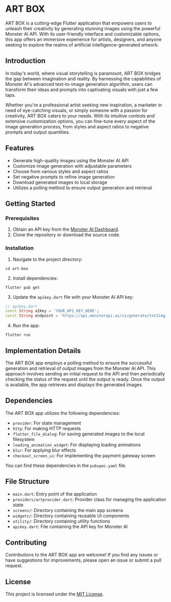 # ART BOX

ART BOX is a cutting-edge Flutter application that empowers users to unleash their creativity by generating stunning images using the powerful Monster AI API. With its user-friendly interface and customizable options, this app offers an immersive experience for artists, designers, and anyone seeking to explore the realms of artificial intelligence-generated artwork.

## Introduction

In today's world, where visual storytelling is paramount, ART BOX bridges the gap between imagination and reality. By harnessing the capabilities of Monster AI's advanced text-to-image generation algorithm, users can transform their ideas and prompts into captivating visuals with just a few taps.

Whether you're a professional artist seeking new inspiration, a marketer in need of eye-catching visuals, or simply someone with a passion for creativity, ART BOX caters to your needs. With its intuitive controls and extensive customization options, you can fine-tune every aspect of the image generation process, from styles and aspect ratios to negative prompts and output quantities.

## Features

- Generate high-quality images using the Monster AI API
- Customize image generation with adjustable parameters
- Choose from various styles and aspect ratios
- Set negative prompts to refine image generation
- Download generated images to local storage
- Utilizes a polling method to ensure output generation and retrieval

## Getting Started

### Prerequisites

1. Obtain an API key from the [Monster AI Dashboard](https://monsterapi.ai/user/dashboard).
2. Clone the repository or download the source code.

### Installation

1. Navigate to the project directory:

```
cd art-box
```

2. Install dependencies:

```
flutter pub get
```

3. Update the `apikey.dart` file with your Monster AI API key:

```dart
// apikey.dart
const String aIKey = 'YOUR_API_KEY_HERE';
const String endpoint = 'https://api.monsterapi.ai/v1/generate/txt2img';
```

4. Run the app:

```
flutter run
```

## Implementation Details

The ART BOX app employs a polling method to ensure the successful generation and retrieval of output images from the Monster AI API. This approach involves sending an initial request to the API and then periodically checking the status of the request until the output is ready. Once the output is available, the app retrieves and displays the generated images.

## Dependencies

The ART BOX app utilizes the following dependencies:

- `provider`: For state management
- `http`: For making HTTP requests
- `flutter_file_dialog`: For saving generated images to the local filesystem
- `loading_animation_widget`: For displaying loading animations
- `blur`: For applying blur effects
- `checkout_screen_ui`: For implementing the payment gateway screen

You can find these dependencies in the `pubspec.yaml` file.

## File Structure

- `main.dart`: Entry point of the application
- `providers/artprovider.dart`: Provider class for managing the application state
- `screens/`: Directory containing the main app screens
- `widgets/`: Directory containing reusable UI components
- `utility/`: Directory containing utility functions
- `apikey.dart`: File containing the API key for Monster AI

## Contributing

Contributions to the ART BOX app are welcome! If you find any issues or have suggestions for improvements, please open an issue or submit a pull request.

## License

This project is licensed under the [MIT License](LICENSE).
